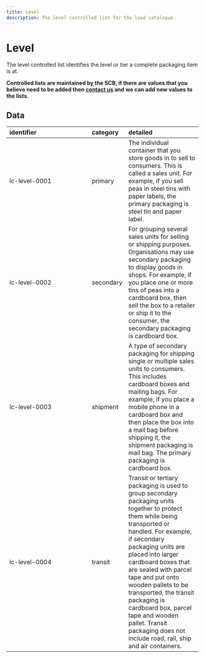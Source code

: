 ```yaml
---
title: Level
description: The level controlled list for the load catalogue.
---
```


# Level

The level controlled list identifies the level or tier a complete packaging item is at.

**Controlled lists are maintained by the SCB, if there are values that you believe need to be added then [contact us](https://www.open3p.org/contact/) and we can add new values to the lists.**

## Data
|<div style="width:200px">identifier</div>|category|detailed|
|:-|:-|:-|
|lc-level-0001|primary|The individual container that you store goods in to sell to consumers. This is called a sales unit. For example, if you sell peas in steel tins with paper labels, the primary packaging is steel tin and paper label.|
|lc-level-0002|secondary|For grouping several sales units for selling or shipping purposes. Organisations may use secondary packaging to display goods in shops. For example, if you place one or more tins of peas into a cardboard box, then sell the box to a retailer or ship it to the consumer, the secondary packaging is cardboard box.|
|lc-level-0003|shipment|A type of secondary packaging for shipping single or multiple sales units to consumers. This includes cardboard boxes and mailing bags. For example, if you place a mobile phone in a cardboard box and then place the box into a mail bag before shipping it, the shipment packaging is mail bag. The primary packaging is cardboard box.|
|lc-level-0004|transit|Transit or tertiary packaging is used to group secondary packaging units together to protect them while being transported or handled. For example, if secondary packaging units are placed into larger cardboard boxes that are sealed with parcel tape and put onto wooden pallets to be transported, the transit packaging is cardboard box, parcel tape and wooden pallet. Transit packaging does not include road, rail, ship and air containers.|
